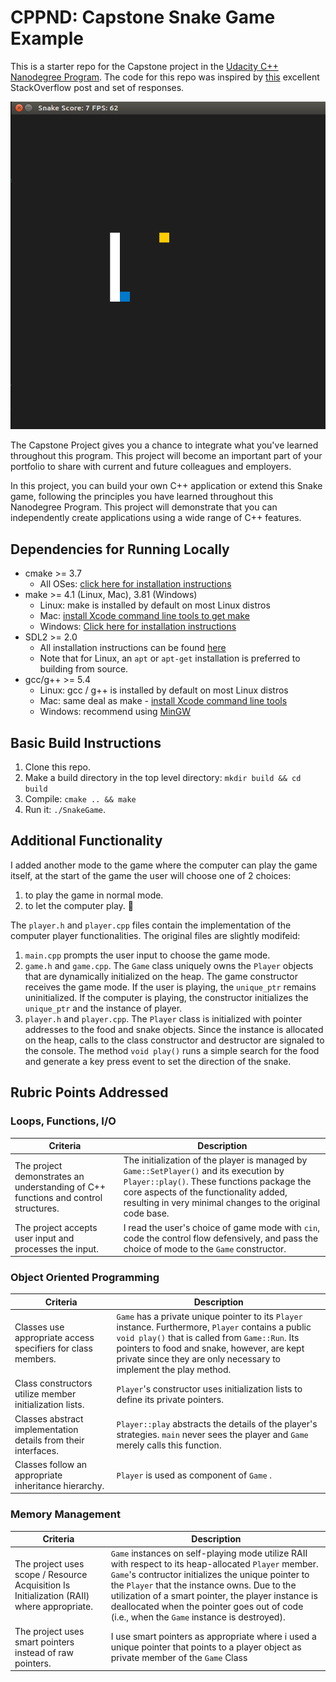 # CPPND: Capstone Snake Game Example

This is a starter repo for the Capstone project in the [Udacity C++ Nanodegree Program](https://www.udacity.com/course/c-plus-plus-nanodegree--nd213). The code for this repo was inspired by [this](https://codereview.stackexchange.com/questions/212296/snake-game-in-c-with-sdl) excellent StackOverflow post and set of responses.

<img src="snake_game.gif"/>

The Capstone Project gives you a chance to integrate what you've learned throughout this program. This project will become an important part of your portfolio to share with current and future colleagues and employers.

In this project, you can build your own C++ application or extend this Snake game, following the principles you have learned throughout this Nanodegree Program. This project will demonstrate that you can independently create applications using a wide range of C++ features.

## Dependencies for Running Locally
* cmake >= 3.7
  * All OSes: [click here for installation instructions](https://cmake.org/install/)
* make >= 4.1 (Linux, Mac), 3.81 (Windows)
  * Linux: make is installed by default on most Linux distros
  * Mac: [install Xcode command line tools to get make](https://developer.apple.com/xcode/features/)
  * Windows: [Click here for installation instructions](http://gnuwin32.sourceforge.net/packages/make.htm)
* SDL2 >= 2.0
  * All installation instructions can be found [here](https://wiki.libsdl.org/Installation)
  * Note that for Linux, an `apt` or `apt-get` installation is preferred to building from source.
* gcc/g++ >= 5.4
  * Linux: gcc / g++ is installed by default on most Linux distros
  * Mac: same deal as make - [install Xcode command line tools](https://developer.apple.com/xcode/features/)
  * Windows: recommend using [MinGW](http://www.mingw.org/)

## Basic Build Instructions

1. Clone this repo.
2. Make a build directory in the top level directory: `mkdir build && cd build`
3. Compile: `cmake .. && make`
4. Run it: `./SnakeGame`.
## Additional Functionality

I added another mode to the game where the computer can play the game itself, at the start of the game the user will choose one of 2 choices: 
1. to play the game in normal mode.
2. to let the computer play. :robot:

The `player.h` and `player.cpp` files contain the implementation of the computer player functionalities. The original files are slightly modifeid:

1. `main.cpp` prompts the user input to choose the game mode.
2. `game.h` and `game.cpp`. The `Game` class uniquely owns the `Player` objects that are dynamically initialized on the heap. The game constructor receives the game mode. If the user is playing, the `unique_ptr` remains uninitialized. If the computer is playing, the constructor initializes the `unique_ptr` and the instance of player.
3. `player.h` and `player.cpp`. The `Player` class is initialized with pointer addresses to the food and snake objects. Since the instance is allocated on the heap, calls to the class constructor and destructor are signaled to the console. The method `void play()` runs a simple search for the food and generate a key press event to set the direction of the snake.

## Rubric Points Addressed

### Loops, Functions, I/O
|Criteria| Description|
|--------|------------|
|The project demonstrates an understanding of C++ functions and control structures.|The initialization of the player is managed by `Game::SetPlayer()` and its execution by `Player::play()`. These functions package the core aspects of the functionality added, resulting in very minimal changes to the original code base.|
|The project accepts user input and processes the input.|I read the user's choice of game mode with `cin`, code the control flow defensively, and pass the choice of mode to the `Game` constructor.|

### Object Oriented Programming
|Criteria| Description|
|--------|------------|
|Classes use appropriate access specifiers for class members.|`Game` has a private unique pointer to its `Player` instance. Furthermore, `Player` contains a public `void play()` that is called from `Game::Run`. Its pointers to food and snake, however, are kept private since they are only necessary to implement the play method. |
|Class constructors utilize member initialization lists.|`Player`'s constructor uses initialization lists to define its private pointers.|
|Classes abstract implementation details from their interfaces.| `Player::play` abstracts the details of the player's strategies. `main` never sees the player and `Game` merely calls this function.|
|Classes follow an appropriate inheritance hierarchy.| `Player` is used as component of `Game` .|


### Memory Management
|Criteria| Description|
|--------|------------|
|The project uses scope / Resource Acquisition Is Initialization (RAII) where appropriate.|`Game` instances on self-playing mode utilize RAII with respect to its heap-allocated `Player` member. `Game`'s contructor initializes the unique pointer to the `Player` that the instance owns. Due to the utilization of a smart pointer, the player instance is deallocated when the pointer goes out of code (i.e., when the `Game` instance is destroyed).|
|The project uses smart pointers instead of raw pointers.|I use smart pointers as appropriate where i used a unique pointer that points to a player object as private member of the `Game` Class  |
